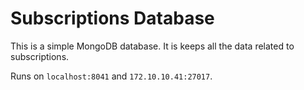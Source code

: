 # Subscriptions Database

This is a simple MongoDB database. It is keeps all the data related to subscriptions. 

Runs on `localhost:8041` and `172.10.10.41:27017`. 
